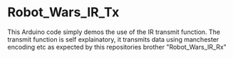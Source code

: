 # Robot_Wars_IR_Tx

This Arduino code simply demos the use of the IR transmit function. The transmit function is self explainatory, it transmits data using manchester encoding etc as expected by this repositories brother "Robot_Wars_IR_Rx"
